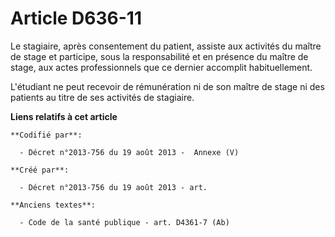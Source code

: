 # Article D636-11

Le stagiaire, après consentement du patient, assiste aux activités du maître de stage et participe, sous la responsabilité et
en présence du maître de stage, aux actes professionnels que ce dernier accomplit habituellement.

L'étudiant ne peut recevoir de rémunération ni de son maître de stage ni des patients au titre de ses activités de stagiaire.

**Liens relatifs à cet article**

	**Codifié par**:

	  - Décret n°2013-756 du 19 août 2013 -  Annexe (V)

	**Créé par**:

	  - Décret n°2013-756 du 19 août 2013 - art.

	**Anciens textes**:

	  - Code de la santé publique - art. D4361-7 (Ab)

